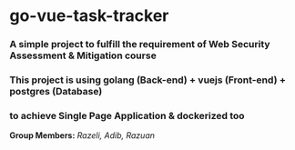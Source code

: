 # go-vue-task-tracker

### A simple project to fulfill the requirement of Web Security Assessment & Mitigation course
### This project is using **golang (Back-end)** + **vuejs (Front-end)** + **postgres (Database)** 
### to achieve Single Page Application & dockerized too

**Group Members:** *Razeli, Adib, Razuan*
